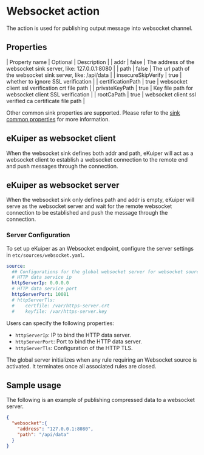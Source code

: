 # Websocket action

The action is used for publishing output message into websocket channel.

## Properties

| Property name  | Optional | Description                                           |
| addr           | false    | The address of the websocket sink server, like: 127.0.0.1:8080 |
| path           | false    | The url path of the websocket sink server, like: /api/data     |
| insecureSkipVerify | true | whether to ignore SSL verification |
| certificationPath  | true | websocket client ssl verification crt file path |
| privateKeyPath     | true | Key file path for websocket client SSL verification |
| rootCaPath         | true | websocket client ssl verified ca certificate file path |

Other common sink properties are supported. Please refer to the [sink common properties](../overview.md#common-properties) for more information.

## eKuiper as websocket client

When the websocket sink defines both addr and path, eKuiper will act as a websocket client to establish a websocket connection to the remote end and push messages through the connection.

## eKuiper as websocket server

When the websocket sink only defines path and addr is empty, eKuiper will serve as the websocket server and wait for the remote websocket connection to be established and push the message through the connection.

### Server Configuration

To set up eKuiper as an Websocket endpoint, configure the server settings in `etc/sources/websocket.yaml`.

```yaml
source:
  ## Configurations for the global websocket server for websocket source
  # HTTP data service ip
  httpServerIp: 0.0.0.0
  # HTTP data service port
  httpServerPort: 10081
  # httpServerTls:
  #    certfile: /var/https-server.crt
  #    keyfile: /var/https-server.key
```

Users can specify the following properties:

- `httpServerIp`: IP to bind the HTTP data server.
- `httpServerPort`: Port to bind the HTTP data server.
- `httpServerTls`: Configuration of the HTTP TLS.

The global server initializes when any rule requiring an Websocket source is activated. It terminates once all associated rules are closed.

## Sample usage

The following is an example of publishing compressed data to a websocket server.

```json
{
  "websocket":{
    "address": "127.0.0.1:8080",
    "path": "/api/data"
  }
}
```

